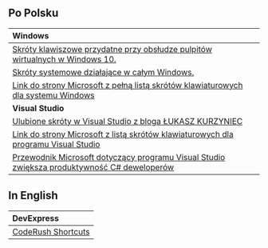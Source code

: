 ## Po Polsku

| Windows |
| :--- |
| [Skróty klawiszowe przydatne przy obsłudze pulpitów wirtualnych w Windows 10.](https://github.com/plcode7/72code/blob/master/MyBestHotkey/VirtualDesktopsWindows/README.md) |
| [Skróty systemowe działające w całym Windows.](https://github.com/plcode7/72code/blob/master/MyBestHotkey/HotKetWinSystem/README.md) |
| [Link do strony Microsoft z pełną listą skrótów klawiaturowych dla systemu Windows](https://support.microsoft.com/pl-pl/help/12445/windows-keyboard-shortcuts) |
| **Visual Studio** |
| [Ulubione skróty w Visual Studio z bloga ŁUKASZ KURZYNIEC](https://kurzyniec.pl/artykuly/ulubione-skroty-w-visual-studio/) |
| [Link do strony Microsoft z listą skrótów klawiaturowych dla programu Visual Studio](https://docs.microsoft.com/pl-pl/visualstudio/ide/tips-and-tricks-for-visual-studio?view=vs-2019) |
| [Przewodnik Microsoft dotyczący programu Visual Studio zwiększa produktywność C\# deweloperów](https://docs.microsoft.com/pl-pl/visualstudio/ide/csharp-developer-productivity?view=vs-2019) |

## In English

| DevExpress |
| :--- |
| [CodeRush Shortcuts](https://community.devexpress.com/blogs/markmiller/archive/2018/04/25/coderush-cheat-sheet-v3.aspx) |



